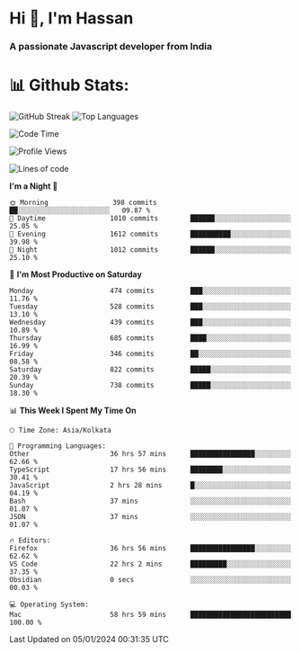 # Hi 👋, I'm Hassan
### A passionate Javascript developer from India


# 📊 Github Stats:
![GitHub Streak](https://github-readme-streak-stats.herokuapp.com/?user=codeblooded47&theme=dracula&hide_border=false)
![Top Languages](https://github-readme-stats.vercel.app/api/top-langs/?username=codeblooded47&layout=compact&theme=dracula)



<!--START_SECTION:waka-->
![Code Time](http://img.shields.io/badge/Code%20Time-72%20hrs%2033%20mins-blue)

![Profile Views](http://img.shields.io/badge/Profile%20Views-114-blue)

![Lines of code](https://img.shields.io/badge/From%20Hello%20World%20I%27ve%20Written-23.3%20million%20lines%20of%20code-blue)

**I'm a Night 🦉** 

```text
🌞 Morning                398 commits         ██░░░░░░░░░░░░░░░░░░░░░░░   09.87 % 
🌆 Daytime                1010 commits        ██████░░░░░░░░░░░░░░░░░░░   25.05 % 
🌃 Evening                1612 commits        ██████████░░░░░░░░░░░░░░░   39.98 % 
🌙 Night                  1012 commits        ██████░░░░░░░░░░░░░░░░░░░   25.10 % 
```
📅 **I'm Most Productive on Saturday** 

```text
Monday                   474 commits         ███░░░░░░░░░░░░░░░░░░░░░░   11.76 % 
Tuesday                  528 commits         ███░░░░░░░░░░░░░░░░░░░░░░   13.10 % 
Wednesday                439 commits         ███░░░░░░░░░░░░░░░░░░░░░░   10.89 % 
Thursday                 685 commits         ████░░░░░░░░░░░░░░░░░░░░░   16.99 % 
Friday                   346 commits         ██░░░░░░░░░░░░░░░░░░░░░░░   08.58 % 
Saturday                 822 commits         █████░░░░░░░░░░░░░░░░░░░░   20.39 % 
Sunday                   738 commits         █████░░░░░░░░░░░░░░░░░░░░   18.30 % 
```


📊 **This Week I Spent My Time On** 

```text
🕑︎ Time Zone: Asia/Kolkata

💬 Programming Languages: 
Other                    36 hrs 57 mins      ████████████████░░░░░░░░░   62.66 % 
TypeScript               17 hrs 56 mins      ████████░░░░░░░░░░░░░░░░░   30.41 % 
JavaScript               2 hrs 28 mins       █░░░░░░░░░░░░░░░░░░░░░░░░   04.19 % 
Bash                     37 mins             ░░░░░░░░░░░░░░░░░░░░░░░░░   01.07 % 
JSON                     37 mins             ░░░░░░░░░░░░░░░░░░░░░░░░░   01.07 % 

🔥 Editors: 
Firefox                  36 hrs 56 mins      ████████████████░░░░░░░░░   62.62 % 
VS Code                  22 hrs 2 mins       █████████░░░░░░░░░░░░░░░░   37.35 % 
Obsidian                 0 secs              ░░░░░░░░░░░░░░░░░░░░░░░░░   00.03 % 

💻 Operating System: 
Mac                      58 hrs 59 mins      █████████████████████████   100.00 % 
```


 Last Updated on 05/01/2024 00:31:35 UTC
<!--END_SECTION:waka-->

